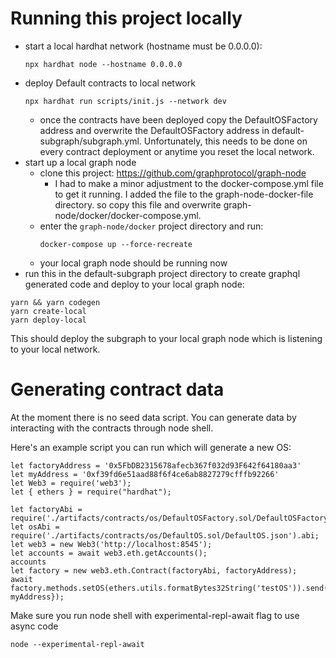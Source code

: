 # Running this project locally

- start a local hardhat network (hostname must be 0.0.0.0):
  ```
  npx hardhat node --hostname 0.0.0.0
  ```
- deploy Default contracts to local network 
  ```
  npx hardhat run scripts/init.js --network dev
  ```
  - once the contracts have been deployed copy the DefaultOSFactory address and overwrite the DefaultOSFactory address in default-subgraph/subgraph.yml. Unfortunately, this needs to be done on every contract deployment or anytime you reset the local network.
- start up a local graph node
  - clone this project: https://github.com/graphprotocol/graph-node
    - I had to make a minor adjustment to the docker-compose.yml file to get it running. I added the file to the graph-node-docker-file directory. so copy this file and overwrite graph-node/docker/docker-compose.yml.
  - enter the ```graph-node/docker``` project directory and run:
    ```
    docker-compose up --force-recreate
    ```
  - your local graph node should be running now
- run this in the default-subgraph project directory to create graphql generated code and deploy to your local graph node:
```
yarn && yarn codegen
yarn create-local
yarn deploy-local
```
This should deploy the subgraph to your local graph node which is listening to your local network.

# Generating contract data 
At the moment there is no seed data script. You can generate data by interacting with the contracts through node shell. 

Here's an example script you can run which will generate a new OS:
```
let factoryAddress = '0x5FbDB2315678afecb367f032d93F642f64180aa3' 
let myAddress = '0xf39fd6e51aad88f6f4ce6ab8827279cfffb92266'
let Web3 = require('web3');
let { ethers } = require("hardhat");

let factoryAbi = require('./artifacts/contracts/os/DefaultOSFactory.sol/DefaultOSFactory.json').abi;
let osAbi = require('./artifacts/contracts/os/DefaultOS.sol/DefaultOS.json').abi;
let web3 = new Web3('http://localhost:8545');
let accounts = await web3.eth.getAccounts();
accounts
let factory = new web3.eth.Contract(factoryAbi, factoryAddress);
await factory.methods.setOS(ethers.utils.formatBytes32String('testOS')).send({from: myAddress});
```



Make sure you run node shell with experimental-repl-await flag to use async code
```
node --experimental-repl-await
```

